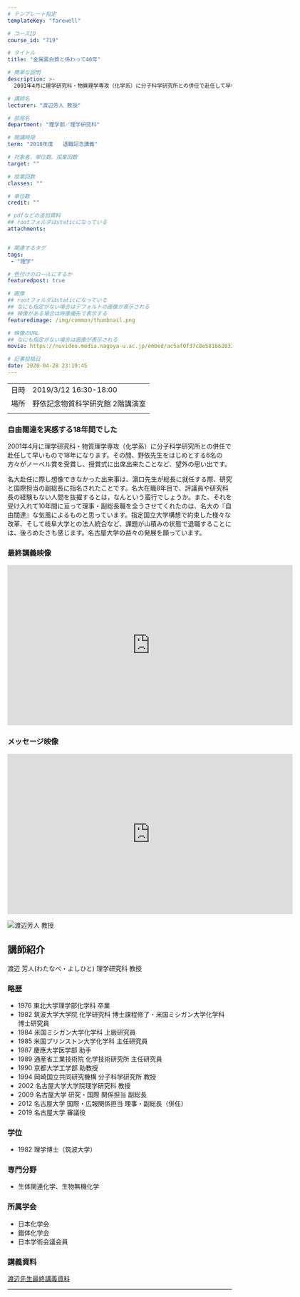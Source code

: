 ```yaml
---
# テンプレート指定
templateKey: "farewell"

# コースID
course_id: "719"

# タイトル
title: "金属蛋白質と係わって40年"

# 簡単な説明
description: >-
  2001年4月に理学研究科・物質理学専攻（化学系）に分子科学研究所との併任で赴任して早いもので18年になります。その間、野依先生をはじめとする6名の方々がノーベル賞を受賞し、授賞式に出席出来たことなど、望外の思い出です。名大赴任に際し想像できなかった出来事は、濵口先生が総長に就任する際、研究と国際担当の副総長に指名されたことです。名大在職8年目で、評議員や研究科長の経験もない人間を抜擢する ....

# 講師名
lecturer: "渡辺芳人 教授"

# 部局名
department: "理学部／理学研究科"

# 開講時限
term: "2018年度	退職記念講義"

# 対象者、単位数、授業回数
target: ""

# 授業回数
classes: ""

# 単位数
credit: ""

# pdfなどの追加資料
## rootフォルダはstaticになっている
attachments:


# 関連するタグ
tags:
 - "理学"

# 色付けのロールにするか
featuredpost: true

# 画像
## rootフォルダはstaticになっている
## なにも指定がない場合はデフォルトの画像が表示される
## 映像がある場合は映像優先で表示する
featuredimage: /img/common/thumbnail.png

# 映像のURL
## なにも指定がない場合は画像が表示される
movie: https://nuvideo.media.nagoya-u.ac.jp/embed/ac5af0f37c8e5816628335c185127693c70b63b0

# 記事投稿日
date: 2020-04-28 23:19:45
---
```


|   |   |
|---|---|
| 日時 | 2019/3/12  16:30-18:00 |
| 場所 | 野依記念物質科学研究館 2階講演室 |
|   |   |


### 自由闊達を実感する18年間でした

2001年4月に理学研究科・物質理学専攻（化学系）に分子科学研究所との併任で赴任して早いもので18年になります。その間、野依先生をはじめとする6名の方々がノーベル賞を受賞し、授賞式に出席出来たことなど、望外の思い出です。

名大赴任に際し想像できなかった出来事は、濵口先生が総長に就任する際、研究と国際担当の副総長に指名されたことです。名大在職8年目で、評議員や研究科長の経験もない人間を抜擢するとは，なんという蛮行でしょうか。また、それを受け入れて10年間に亘って理事・副総長職を全うさせてくれたのは、名大の『自由闊達』な気風によるものと思っています。指定国立大学構想で約束した様々な改革、そして岐阜大学との法人統合など、課題が山積みの状態で退職することには、後ろめたさも感じます。名古屋大学の益々の発展を願っています。

### 最終講義映像

<iframe src="https://nuvideo.media.nagoya-u.ac.jp/embed/ac5af0f37c8e5816628335c185127693c70b63b0" width="640" height="360" frameborder="0" allowfullscreen></iframe>

### メッセージ映像

<iframe src="https://nuvideo.media.nagoya-u.ac.jp/embed/0fd0cb0e5eb586b56129d834b54ccdabc1631bcf" width="640" height="360" frameborder="0" allowfullscreen></iframe>



![ 渡辺芳人 教授](https://ocw.nagoya-u.jp/files/719/watanabe.jpg) 
## 講師紹介
渡辺 芳人(わたなべ・よしひと)  理学研究科 教授

### 略歴
* 1976  東北大学理学部化学科 卒業
* 1982  筑波大学大学院 化学研究科 博士課程修了・米国ミシガン大学化学科 博士研究員
* 1984  米国ミシガン大学化学科 上級研究員
* 1985  米国プリンストン大学化学科 主任研究員
* 1987  慶應大学医学部 助手
* 1989  通産省工業技術院 化学技術研究所 主任研究員
* 1990  京都大学工学部 助教授
* 1994  岡崎国立共同研究機構 分子科学研究所 教授
* 2002  名古屋大学大学院理学研究科  教授
* 2009  名古屋大学 研究・国際 関係担当 副総長
* 2012  名古屋大学 国際・広報関係担当 理事・副総長（併任）
* 2019  名古屋大学 審議役


### 学位
* 1982  理学博士（筑波大学）

### 専門分野
* 生体関連化学、生物無機化学

### 所属学会
* 日本化学会
* 錯体化学会
* 日本学術会議会員


### 講義資料

[渡辺先生最終講義資料](https://ocw.nagoya-u.jp/files/719/watanabe_book) 

-----